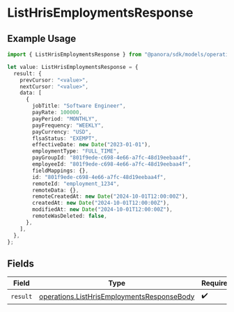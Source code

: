 # ListHrisEmploymentsResponse

## Example Usage

```typescript
import { ListHrisEmploymentsResponse } from "@panora/sdk/models/operations";

let value: ListHrisEmploymentsResponse = {
  result: {
    prevCursor: "<value>",
    nextCursor: "<value>",
    data: [
      {
        jobTitle: "Software Engineer",
        payRate: 100000,
        payPeriod: "MONTHLY",
        payFrequency: "WEEKLY",
        payCurrency: "USD",
        flsaStatus: "EXEMPT",
        effectiveDate: new Date("2023-01-01"),
        employmentType: "FULL_TIME",
        payGroupId: "801f9ede-c698-4e66-a7fc-48d19eebaa4f",
        employeeId: "801f9ede-c698-4e66-a7fc-48d19eebaa4f",
        fieldMappings: {},
        id: "801f9ede-c698-4e66-a7fc-48d19eebaa4f",
        remoteId: "employment_1234",
        remoteData: {},
        remoteCreatedAt: new Date("2024-10-01T12:00:00Z"),
        createdAt: new Date("2024-10-01T12:00:00Z"),
        modifiedAt: new Date("2024-10-01T12:00:00Z"),
        remoteWasDeleted: false,
      },
    ],
  },
};
```

## Fields

| Field                                                                                                    | Type                                                                                                     | Required                                                                                                 | Description                                                                                              |
| -------------------------------------------------------------------------------------------------------- | -------------------------------------------------------------------------------------------------------- | -------------------------------------------------------------------------------------------------------- | -------------------------------------------------------------------------------------------------------- |
| `result`                                                                                                 | [operations.ListHrisEmploymentsResponseBody](../../models/operations/listhrisemploymentsresponsebody.md) | :heavy_check_mark:                                                                                       | N/A                                                                                                      |